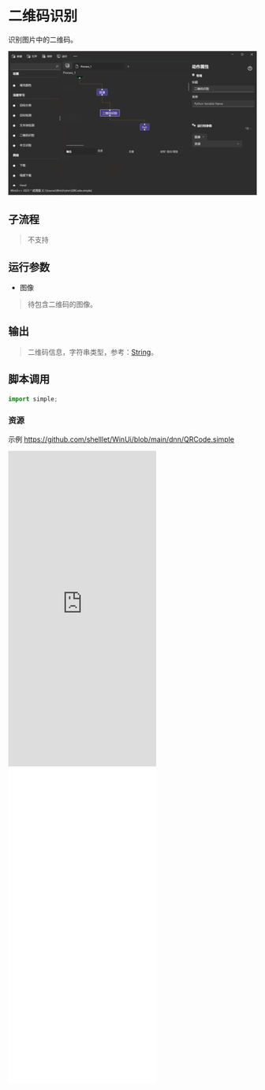 # 二维码识别 
识别图片中的二维码。

![QRCode](./images/05.png ':size=90%')

## 子流程
> 不支持

## 运行参数

* 图像
> 待包含二维码的图像。

## 输出 

> 二维码信息，字符串类型，参考：[String](./types/String.md)。

## 脚本调用    

```python
import simple;


```

### 资源

示例 https://github.com/shelllet/WinUi/blob/main/dnn/QRCode.simple


<iframe type="text/html" height="640px" src="https://www.youtube.com/embed/wzw60xVxqE8" frameborder="0"></iframe>

<iframe src="//player.bilibili.com/player.html?bvid=BV1cc411Q7hw&page=1&autoplay=0" height='640px' scrolling="no" frameborder="no" framespacing="0" allowfullscreen="true"></iframe>